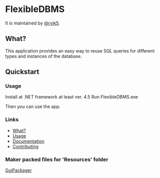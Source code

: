 # FlexibleDBMS

It is maintained by [@ryik5](https://github.com/ryik5).


## What?

This application provides an easy way to reuse SQL queries for different types and instances of the database.

## Quickstart

### Usage

Install at .NET framework at least ver. 4.5
Run FlexibleDBMS.exe

Then you can use the app.


### Links
* [What?](https://github.com/ryik5/FlexibleDBMS/README.md)
* [Usage](https://github.com/ryik5/FlexibleDBMS/README.md)
* [Documentation](https://github.com/ryik5/FlexibleDBMS/README.md)
* [Contributing](https://github.com/ryik5/FlexibleDBMS/README.md)

### Maker packed files for 'Resources' folder
<a href='https://github.com/ryik5/GuiPackager'>GuiPackager</a>
